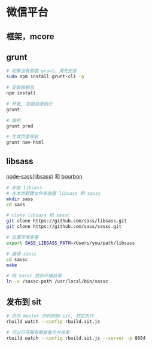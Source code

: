 # 微信平台


## 框架，mcore

## grunt

```bash
# 如果没有安装 grunt，请先安装
sudo npm install grunt-cli -g

# 安装依赖包
npm install

# 开发, 在根目录执行
grunt

# 发布
grunt prod

# 生成页面导航
grunt nav-html
```

## libsass
[node-sass(libsass)](https://github.com/sass/sassc/blob/master/docs/building/unix-instructions.md) 和 [bourbon](http://bourbon.io/docs/)

```bash
# 安装 libsass 
# 在本地新建文件夹放置 libsass 和 sassc
mkdir sass
cd sass

# clone libsass 和 sassc
git clone https://github.com/sass/libsass.git
git clone https://github.com/sass/sassc.git

# 设置环境变量
export SASS_LIBSASS_PATH=/Users/you/path/libsass

# 编译 sassc
cd sassc
make

# 将 sassc 放到环境目录
ln -s /sassc-path /usr/local/bin/sassc
```

## 发布到 sit
```bash
# 合并 master 的代码到 sit, 然后执行
rbuild watch --config rbuild.sit.js

# 可以打开服务器查看合并效果
rbuild watch --config rbuild.sit.js --server -p 8084
```
